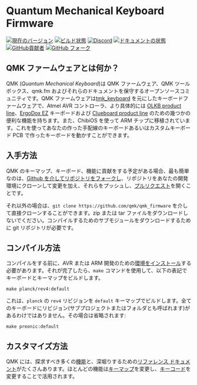 # Quantum Mechanical Keyboard Firmware

[![現在のバージョン](https://img.shields.io/github/tag/qmk/qmk_firmware.svg)](https://github.com/qmk/qmk_firmware/tags)
[![ビルド状態](https://travis-ci.org/qmk/qmk_firmware.svg?branch=master)](https://travis-ci.org/qmk/qmk_firmware)
[![Discord](https://img.shields.io/discord/440868230475677696.svg)](https://discord.gg/Uq7gcHh)
[![ドキュメントの状態](https://img.shields.io/badge/docs-ready-orange.svg)](https://docs.qmk.fm)
[![GitHub貢献者](https://img.shields.io/github/contributors/qmk/qmk_firmware.svg)](https://github.com/qmk/qmk_firmware/pulse/monthly)
[![GitHub フォーク](https://img.shields.io/github/forks/qmk/qmk_firmware.svg?style=social&label=Fork)](https://github.com/qmk/qmk_firmware/)

## QMK ファームウェアとは何か？

QMK (*Quantum Mechanical Keyboard*)は QMK ファームウェア、QMK ツールボックス、qmk.fm およびそれらのドキュメントを保守するオープンソースコミュニティです。QMK ファームウェアは[tmk\_keyboard](http://github.com/tmk/tmk_keyboard) を元にしたキーボードファームウェアで、Atmel AVR コントローラ、より具体的には [OLKB product line](http://olkb.com)、[ErgoDox EZ](http://www.ergodox-ez.com) キーボードおよび [Clueboard product line](http://clueboard.co/) のための幾つかの便利な機能を持ちます。また、ChibiOS を使って ARM チップに移植されています。これを使ってあなたの作った手配線のキーボードあるいはカスタムキーボード PCB で作ったキーボードを動かすことができます。

## 入手方法

QMK のキーマップ、キーボード、機能に貢献をする予定がある場合、最も簡単なのは、[Github を介してリポジトリをフォークし](https://github.com/qmk/qmk_firmware#fork-destination-box)、リポジトリをあなたの開発環境にクローンして変更を加え、それらをプッシュし、[プルリクエスト](https://github.com/qmk/qmk_firmware/pulls)を開くことです。

それ以外の場合は、`git clone https://github.com/qmk/qmk_firmware` を介して直接クローンすることができます。zip または tar ファイルをダウンロードしないでください。コンパイルするためのサブモジュールをダウンロードするために git リポジトリが必要です。

## コンパイル方法

コンパイルをする前に、AVR または ARM 開発のための[環境をインストール](getting_started_build_tools.md)する必要があります。それが完了したら、`make` コマンドを使用して、以下の表記でキーボードとキーマップをビルドします。

    make planck/rev4:default

これは、`planck` の `rev4` リビジョンを `default` キーマップでビルドします。全てのキーボードにリビジョン(サブプロジェクトまたはフォルダとも呼ばれます)があるわけではありません。その場合は省略されます:

    make preonic:default

## カスタマイズ方法

QMK には、探求すべき多くの[機能](features.md)と、深堀りするための[リファレンス ドキュメント](http://docs.qmk.fm)がたくさんあります。ほとんどの機能は[キーマップ](keymap.md)を変更し、[キーコード](keycodes.md)を変更することで活用されます。
